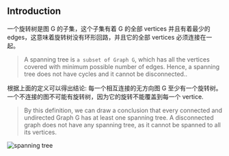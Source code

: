 ## Introduction

一个旋转树是图 G 的子集，这个子集有着 G 的全部 vertices 并且有着最少的 edges，这意味着旋转树没有环形回路，并且它的全部 vertices 必须连接在一起。

> A spanning tree is `a subset of Graph G`, which has all the vertices covered with minimum possible number of edges. Hence, a spanning tree does not have cycles and it cannot be disconnected..

根据上面的定义可以得出结论: 每一个相互连接的无方向图 G 至少有一个旋转树。
一个不连接的图不可能有旋转树，因为它的旋转不能覆盖到每一个 vertice.

> By this definition, we can draw a conclusion that every connected and undirected Graph G has at least one spanning tree. A disconnected graph does not have any spanning tree, as it cannot be spanned to all its vertices.


![spanning tree](https://www.tutorialspoint.com/data_structures_algorithms/images/spanning_trees.jpg)
